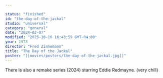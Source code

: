 ```yaml
---

status: "finished"
id: "the-day-of-the-jackal"
studio: "universal"
category: "general"
date: "2024-02-07"
modified: "2025-10-16 16:43:59 GMT-04:00"
year: 1973
director: "Fred Zinnemann"
title: "The Day of the Jackal"
poster: "[[movies/posters/the-day-of-the-jackal.jpg]]"
---
```


There is also a remake series (2024) starring Eddie Redmayne. (very chill)
